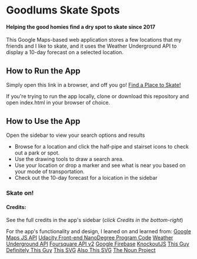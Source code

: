 # Goodlums Skate Spots

#### Helping the good homies find a dry spot to skate since 2017


This Google Maps-based web application stores a few locations that my friends and I like to skate, and it uses the Weather Underground API to display a 10-day forecast on a selected location.

## How to Run the App

Simply open this link in a browser, and off you go!
[Find a Place to Skate!](https://tehpsalmist.github.io/NeighborhoodMap/)

If you're trying to run the app locally, clone or download this repository and open index.html in your browser of choice.

## How to Use the App

Open the sidebar to view your search options and results
* Browse for a location and click the half-pipe and stairset icons to check out a park or spot.
* Use the drawing tools to draw a search area.
* Use your location or drop a marker and see what is near you based on your mode of transportation.
* Check out the 10-day forecast for a loication in the sidebar

### Skate on!

#### Credits:
See the full credits in the app's sidebar (*click Credits in the bottom-right*)

For the app's functionality and design, I leaned on and learned from:
[Google Maps JS API](https://developers.google.com/maps/documentation/javascript/)
[Udacity Front-end NanoDegree Program Code](https://github.com/udacity/ud864)
[Weather Underground API](https://www.wunderground.com/weather/api)
[Foursquare API v2](https://developer.foursquare.com/docs)
[Google Firebase](https://firebase.google.com/)
[KnockoutJS](http://knockoutjs.com/documentation/introduction.html)
[This Guy](https://gist.github.com/chadedrupt/5974524)
[Definitely This Guy](https://codepen.io/edge0703/pen/iHJuA)
[This SVG](https://thenounproject.com/search/?q=half-pipe&i=436254)
[Also This SVG](https://thenounproject.com/term/stairs/1156135/)
[The Noun Project](https://thenounproject.com/)